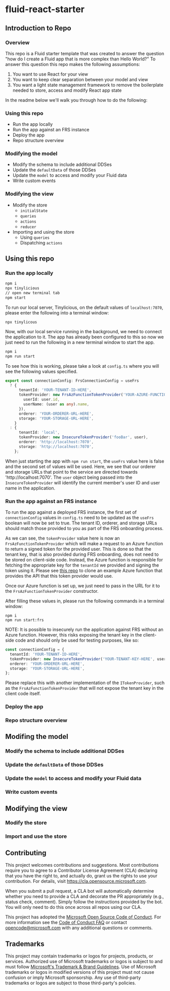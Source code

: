 # fluid-react-starter

## Introduction to Repo

### Overview

This repo is a Fluid starter template that was created to answer the question "how do I create a Fluid app that is more complex than Hello World?" To answer this question this repo makes the following assumptions:

1. You want to use React for your view
2. You want to keep clear separation between your model and view
3. You want a light state management framework to remove the boilerplate needed to store, access and modify React app state

In the readme below we'll walk you through how to do the following:

### Using this repo

- Run the app locally
- Run the app against an FRS instance
- Deploy the app
- Repo structure overview

### Modifying the model

- Modify the schema to include additional DDSes
- Update the `defaultData` of those DDSes
- Update the `model` to access and modify your Fluid data
- Write custom events

### Modifying the view

- Modify the store
  - `initialState`
  - `queries`
  - `actions`
  - `reducer`
- Importing and using the store
  - Using `queries`
  - Dispatching `actions`

## Using this repo

### Run the app locally

```bash
npm i
npx tinylicious
// open new terminal tab
npm start
```

To run our local server, Tinylicious, on the default values of `localhost:7070`, please enter the following into a terminal window:

```
npx tinylicous
```

Now, with our local service running in the background, we need to connect the application to it. The app has already been configured to this so now we just need to run the following in a new terminal window to start the app.

```bash
npm i
npm run start
```

To see how this is working, please take a look at `config.ts` where you will see the following values specified.

```typescript
export const connectionConfig: FrsConnectionConfig = useFrs
  ? {
      tenantId: 'YOUR-TENANT-ID-HERE',
      tokenProvider: new FrsAzFunctionTokenProvider('YOUR-AZURE-FUNCTION-URL-HERE', {
        userId: user.id,
        userName: (user as any).name,
      }),
      orderer: 'YOUR-ORDERER-URL-HERE',
      storage: 'YOUR-STORAGE-URL-HERE',
    }
  : {
      tenantId: 'local',
      tokenProvider: new InsecureTokenProvider('fooBar', user),
      orderer: 'http://localhost:7070',
      storage: 'http://localhost:7070',
    };
```

When just starting the app with `npm run start`, the `useFrs` value here is false and the second set of values will be used. Here, we see that our orderer and storage URLs that point to the service are directed towards 'http://localhost:7070'. The `user` object being passed into the `InsecureTokenProvider` will identify the current member's user ID and user name in the application.

### Run the app against an FRS instance

To run the app against a deployed FRS instance, the first set of `connectionConfig` values in `config.ts` need to be updated as the `useFrs` boolean will now be set to true. The tenant ID, orderer, and storage URLs should match those provided to you as part of the FRS onboarding process.

As we can see, the `tokenProvider` value here is now an `FrsAzFunctionTokenProvider` which will make a request to an Azure function to return a signed token for the provided user. This is done so that the tenant key, that is also provided during FRS onboarding, does not need to be stored on client-side code. Instead, the Azure function is responsible for fetching the appropriate key for the `tenantId` we provided and signing the token using it. Please see [this repo](https://github.com/microsoft/FrsAzureFunctions) to clone an example Azure function that provides the API that this token provider would use.

Once our Azure function is set up, we just need to pass in the URL for it to the `FrsAzFunctionTokenProvider` constructor.

After filling these values in, please run the following commands in a terminal window:

```
npm i
npm run start:frs
```

NOTE: It is possible to insecurely run the application against FRS without an Azure function. However, this risks exposing the tenant key in the client-side code and should only be used for testing purposes, like so:

```typescript
const connectionConfig = {
  tenantId: 'YOUR-TENANT-ID-HERE',
  tokenProvider: new InsecureTokenProvider('YOUR-TENANT-KEY-HERE', user),
  orderer: 'YOUR-ORDERER-URL-HERE',
  storage: 'YOUR-STORAGE-URL-HERE',
};
```

Please replace this with another implementation of the `ITokenProvider`, such as the `FrsAzFunctionTokenProvider` that will not expose the tenant key in the client code itself.

### Deploy the app

### Repo structure overview

## Modifing the model

### Modify the schema to include additional DDSes

### Update the `defaultData` of those DDSes

### Update the `model` to access and modify your Fluid data

### Write custom events

## Modifying the view

### Modify the store

### Import and use the store

## Contributing

This project welcomes contributions and suggestions. Most contributions require you to agree to a
Contributor License Agreement (CLA) declaring that you have the right to, and actually do, grant us
the rights to use your contribution. For details, visit https://cla.opensource.microsoft.com.

When you submit a pull request, a CLA bot will automatically determine whether you need to provide
a CLA and decorate the PR appropriately (e.g., status check, comment). Simply follow the instructions
provided by the bot. You will only need to do this once across all repos using our CLA.

This project has adopted the [Microsoft Open Source Code of Conduct](https://opensource.microsoft.com/codeofconduct/).
For more information see the [Code of Conduct FAQ](https://opensource.microsoft.com/codeofconduct/faq/) or
contact [opencode@microsoft.com](mailto:opencode@microsoft.com) with any additional questions or comments.

## Trademarks

This project may contain trademarks or logos for projects, products, or services. Authorized use of Microsoft
trademarks or logos is subject to and must follow
[Microsoft's Trademark & Brand Guidelines](https://www.microsoft.com/en-us/legal/intellectualproperty/trademarks/usage/general).
Use of Microsoft trademarks or logos in modified versions of this project must not cause confusion or imply Microsoft sponsorship.
Any use of third-party trademarks or logos are subject to those third-party's policies.
